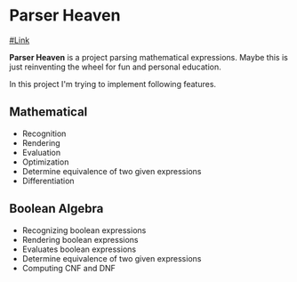 # Parser Heaven

[#Link](https://parser-heaven.netlify.app/)

**Parser Heaven** is a project parsing mathematical expressions. Maybe this is just reinventing the wheel for fun and personal education.

In this project I'm trying to implement following features.

## Mathematical

- Recognition
- Rendering
- Evaluation
- Optimization
- Determine equivalence of two given expressions
- Differentiation

## Boolean Algebra

- Recognizing boolean expressions
- Rendering boolean expressions
- Evaluates boolean expressions
- Determine equivalence of two given expressions
- Computing CNF and DNF
